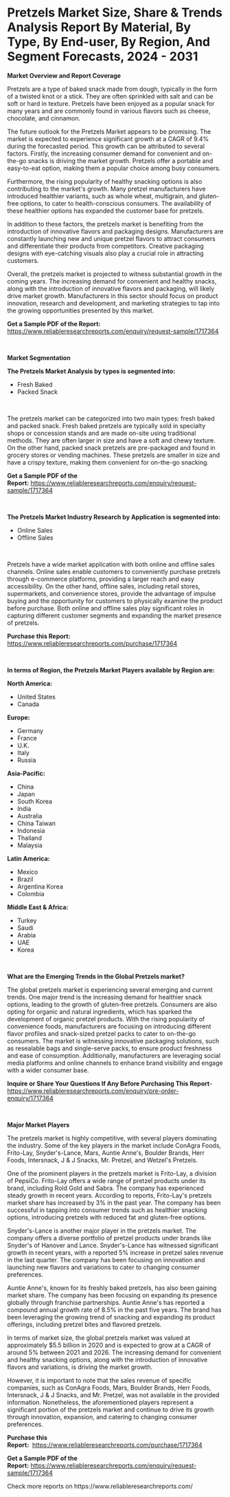 <p><h1>Pretzels Market Size, Share & Trends Analysis Report By Material, By Type, By End-user, By Region, And Segment Forecasts, 2024 - 2031</h1></p><p><strong>Market Overview and Report Coverage</strong></p>
<p><p>Pretzels are a type of baked snack made from dough, typically in the form of a twisted knot or a stick. They are often sprinkled with salt and can be soft or hard in texture. Pretzels have been enjoyed as a popular snack for many years and are commonly found in various flavors such as cheese, chocolate, and cinnamon.</p><p>The future outlook for the Pretzels Market appears to be promising. The market is expected to experience significant growth at a CAGR of 9.4% during the forecasted period. This growth can be attributed to several factors. Firstly, the increasing consumer demand for convenient and on-the-go snacks is driving the market growth. Pretzels offer a portable and easy-to-eat option, making them a popular choice among busy consumers.</p><p>Furthermore, the rising popularity of healthy snacking options is also contributing to the market's growth. Many pretzel manufacturers have introduced healthier variants, such as whole wheat, multigrain, and gluten-free options, to cater to health-conscious consumers. The availability of these healthier options has expanded the customer base for pretzels.</p><p>In addition to these factors, the pretzels market is benefiting from the introduction of innovative flavors and packaging designs. Manufacturers are constantly launching new and unique pretzel flavors to attract consumers and differentiate their products from competitors. Creative packaging designs with eye-catching visuals also play a crucial role in attracting customers.</p><p>Overall, the pretzels market is projected to witness substantial growth in the coming years. The increasing demand for convenient and healthy snacks, along with the introduction of innovative flavors and packaging, will likely drive market growth. Manufacturers in this sector should focus on product innovation, research and development, and marketing strategies to tap into the growing opportunities presented by this market.</p></p>
<p><strong>Get a Sample PDF of the Report:</strong> <a href="https://www.reliableresearchreports.com/enquiry/request-sample/1717364">https://www.reliableresearchreports.com/enquiry/request-sample/1717364</a></p>
<p>&nbsp;</p>
<p><strong>Market Segmentation</strong></p>
<p><strong>The Pretzels Market Analysis by types is segmented into:</strong></p>
<p><ul><li>Fresh Baked</li><li>Packed Snack</li></ul></p>
<p>&nbsp;</p>
<p><p>The pretzels market can be categorized into two main types: fresh baked and packed snack. Fresh baked pretzels are typically sold in specialty shops or concession stands and are made on-site using traditional methods. They are often larger in size and have a soft and chewy texture. On the other hand, packed snack pretzels are pre-packaged and found in grocery stores or vending machines. These pretzels are smaller in size and have a crispy texture, making them convenient for on-the-go snacking.</p></p>
<p><strong>Get a Sample PDF of the Report:</strong>&nbsp;<a href="https://www.reliableresearchreports.com/enquiry/request-sample/1717364">https://www.reliableresearchreports.com/enquiry/request-sample/1717364</a></p>
<p>&nbsp;</p>
<p><strong>The Pretzels Market Industry Research by Application is segmented into:</strong></p>
<p><ul><li>Online Sales</li><li>Offline Sales</li></ul></p>
<p>&nbsp;</p>
<p><p>Pretzels have a wide market application with both online and offline sales channels. Online sales enable customers to conveniently purchase pretzels through e-commerce platforms, providing a larger reach and easy accessibility. On the other hand, offline sales, including retail stores, supermarkets, and convenience stores, provide the advantage of impulse buying and the opportunity for customers to physically examine the product before purchase. Both online and offline sales play significant roles in capturing different customer segments and expanding the market presence of pretzels.</p></p>
<p><strong>Purchase this Report:</strong>&nbsp; <a href="https://www.reliableresearchreports.com/purchase/1717364">https://www.reliableresearchreports.com/purchase/1717364</a></p>
<p>&nbsp;</p>
<p><strong>In terms of Region, the Pretzels Market Players available by Region are:</strong></p>
<p>
    <p> <strong> North America: </strong>
        <ul>
            <li>United States</li>
            <li>Canada</li>
        </ul>
        </p> 
    <p> <strong> Europe: </strong>
        <ul>
            <li>Germany</li>
            <li>France</li>
            <li>U.K.</li>
            <li>Italy</li>
            <li>Russia</li>
        </ul>
        </p> 
    <p> <strong> Asia-Pacific: </strong>
        <ul>
            <li>China</li>
            <li>Japan</li>
            <li>South Korea</li>
            <li>India</li>
            <li>Australia</li>
            <li>China Taiwan</li>
            <li>Indonesia</li>
            <li>Thailand</li>
            <li>Malaysia</li>
        </ul>
        </p> 
    <p> <strong> Latin America: </strong>
        <ul>
            <li>Mexico</li>
            <li>Brazil</li>
            <li>Argentina Korea</li>
            <li>Colombia</li>
        </ul>
        </p> 
    <p> <strong> Middle East & Africa: </strong>
        <ul>
            <li>Turkey</li>
            <li>Saudi</li>
            <li>Arabia</li>
            <li>UAE</li>
            <li>Korea</li>
        </ul>
    </p>
    </p>
<p>&nbsp;</p>
<p><strong>What are the Emerging Trends in the Global Pretzels market?</strong></p>
<p><p>The global pretzels market is experiencing several emerging and current trends. One major trend is the increasing demand for healthier snack options, leading to the growth of gluten-free pretzels. Consumers are also opting for organic and natural ingredients, which has sparked the development of organic pretzel products. With the rising popularity of convenience foods, manufacturers are focusing on introducing different flavor profiles and snack-sized pretzel packs to cater to on-the-go consumers. The market is witnessing innovative packaging solutions, such as resealable bags and single-serve packs, to ensure product freshness and ease of consumption. Additionally, manufacturers are leveraging social media platforms and online channels to enhance brand visibility and engage with a wider consumer base.</p></p>
<p><strong>Inquire or Share Your Questions If Any Before Purchasing This Report</strong>- <a href="https://www.reliableresearchreports.com/enquiry/pre-order-enquiry/1717364">https://www.reliableresearchreports.com/enquiry/pre-order-enquiry/1717364</a></p>
<p>&nbsp;</p>
<p><strong>Major Market Players</strong></p>
<p><p>The pretzels market is highly competitive, with several players dominating the industry. Some of the key players in the market include ConAgra Foods, Frito-Lay, Snyder's-Lance, Mars, Auntie Anne's, Boulder Brands, Herr Foods, Intersnack, J & J Snacks, Mr. Pretzel, and Wetzel's Pretzels.</p><p>One of the prominent players in the pretzels market is Frito-Lay, a division of PepsiCo. Frito-Lay offers a wide range of pretzel products under its brand, including Rold Gold and Sabra. The company has experienced steady growth in recent years. According to reports, Frito-Lay's pretzels market share has increased by 3% in the past year. The company has been successful in tapping into consumer trends such as healthier snacking options, introducing pretzels with reduced fat and gluten-free options.</p><p>Snyder's-Lance is another major player in the pretzels market. The company offers a diverse portfolio of pretzel products under brands like Snyder's of Hanover and Lance. Snyder's-Lance has witnessed significant growth in recent years, with a reported 5% increase in pretzel sales revenue in the last quarter. The company has been focusing on innovation and launching new flavors and variations to cater to changing consumer preferences.</p><p>Auntie Anne's, known for its freshly baked pretzels, has also been gaining market share. The company has been focusing on expanding its presence globally through franchise partnerships. Auntie Anne's has reported a compound annual growth rate of 8.5% in the past five years. The brand has been leveraging the growing trend of snacking and expanding its product offerings, including pretzel bites and flavored pretzels.</p><p>In terms of market size, the global pretzels market was valued at approximately $5.5 billion in 2020 and is expected to grow at a CAGR of around 5% between 2021 and 2026. The increasing demand for convenient and healthy snacking options, along with the introduction of innovative flavors and variations, is driving the market growth.</p><p>However, it is important to note that the sales revenue of specific companies, such as ConAgra Foods, Mars, Boulder Brands, Herr Foods, Intersnack, J & J Snacks, and Mr. Pretzel, was not available in the provided information. Nonetheless, the aforementioned players represent a significant portion of the pretzels market and continue to drive its growth through innovation, expansion, and catering to changing consumer preferences.</p></p>
<p><strong>Purchase this Report:</strong>&nbsp;&nbsp;<a href="https://www.reliableresearchreports.com/purchase/1717364">https://www.reliableresearchreports.com/purchase/1717364</a></p>
<p></p>
<p><strong>Get a Sample PDF of the Report:</strong>&nbsp;<a href="https://www.reliableresearchreports.com/enquiry/request-sample/1717364">https://www.reliableresearchreports.com/enquiry/request-sample/1717364</a></p>
<p>Check more reports on https://www.reliableresearchreports.com/</p>